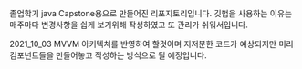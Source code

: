 졸업학기 java Capstone용으로 만들어진 리포지토리입니다.
깃헙을 사용하는 이유는 매주마다 변경사항을 쉽게 보기위해 작성하였고
또 관리가 쉬워서입니다.


2021_10_03 
MVVM 아키텍쳐를 반영하여 할것이며
지저분한 코드가 예상되지만 미리 컴포넌트들을 만들어놓고 작성하는 방식으로 될 예정입니다.
